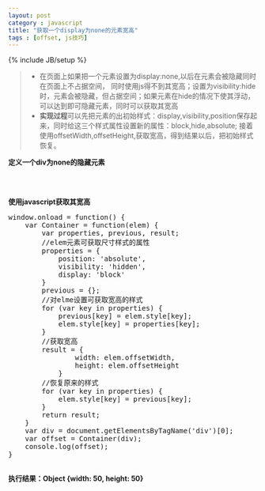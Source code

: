 ```yaml
---
layout: post
category : javascript
title: "获取一个display为none的元素宽高"
tags : [offset, js技巧]
---
```

{% include JB/setup %}



>- 在页面上如果把一个元素设置为display:none,以后在元素会被隐藏同时在页面上不占据空间，
>同时使用js得不到其宽高；设置为visibility:hide时，元素会被隐藏，但占据空间；如果元素在hide的情况下使其浮动，
>可以达到即可隐藏元素，同时可以获取其宽高
>- **实现过程**可以先把元素的出初始样式：display,visibility,position保存起来，同时给这三个样式属性设置新的属性：block,hide,absolute;
>接着使用offsetWidth,offsetHeight,获取宽高，得到结果以后，把初始样式恢复。

**定义一个div为none的隐藏元素**
<pre>
<style type="text/css">
	.div{
		width: 50px;
		height: 50px;
		padding: 10px;
		border:10px solid #ccc;
		box-sizing: border-box;
		display: none;
	}
</style>
</pre>

**使用javascript获取其宽高**

<pre>
window.onload = function() {
	var Container = function(elem) {
		var properties, previous, result;
		//elem元素可获取尺寸样式的属性
		properties = {
			position: 'absolute',
			visibility: 'hidden',
			display: 'block'
		}
		previous = {};
		//对elme设置可获取宽高的样式
		for (var key in properties) {
			previous[key] = elem.style[key];
			elem.style[key] = properties[key];
		}
		//获取宽高
		result = {
				width: elem.offsetWidth,
				height: elem.offsetHeight
			}
		//恢复原来的样式
		for (var key in properties) {
			elem.style[key] = previous[key];
		}
		return result;
	}
	var div = document.getElementsByTagName('div')[0];
	var offset = Container(div);
	console.log(offset);
}

</pre>
**执行结果：Object {width: 50, height: 50}**
